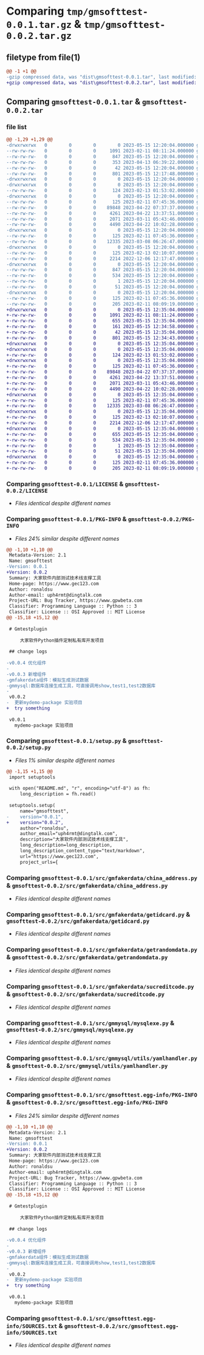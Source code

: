 # Comparing `tmp/gmsofttest-0.0.1.tar.gz` & `tmp/gmsofttest-0.0.2.tar.gz`

## filetype from file(1)

```diff
@@ -1 +1 @@
-gzip compressed data, was "dist\gmsofttest-0.0.1.tar", last modified: Mon May 15 12:20:04 2023, max compression
+gzip compressed data, was "dist\gmsofttest-0.0.2.tar", last modified: Mon May 15 12:35:04 2023, max compression
```

## Comparing `gmsofttest-0.0.1.tar` & `gmsofttest-0.0.2.tar`

### file list

```diff
@@ -1,29 +1,29 @@
-drwxrwxrwx   0        0        0        0 2023-05-15 12:20:04.000000 gmsofttest-0.0.1/
--rw-rw-rw-   0        0        0     1091 2023-02-11 08:11:24.000000 gmsofttest-0.0.1/LICENSE
--rw-rw-rw-   0        0        0      847 2023-05-15 12:20:04.000000 gmsofttest-0.0.1/PKG-INFO
--rw-rw-rw-   0        0        0      353 2023-04-13 06:39:22.000000 gmsofttest-0.0.1/README.md
--rw-rw-rw-   0        0        0       42 2023-05-15 12:20:04.000000 gmsofttest-0.0.1/setup.cfg
--rw-rw-rw-   0        0        0      801 2023-05-15 12:17:48.000000 gmsofttest-0.0.1/setup.py
-drwxrwxrwx   0        0        0        0 2023-05-15 12:20:04.000000 gmsofttest-0.0.1/src/
-drwxrwxrwx   0        0        0        0 2023-05-15 12:20:04.000000 gmsofttest-0.0.1/src/gmexcelhandler/
--rw-rw-rw-   0        0        0      124 2023-02-13 01:53:02.000000 gmsofttest-0.0.1/src/gmexcelhandler/__init__.py
-drwxrwxrwx   0        0        0        0 2023-05-15 12:20:04.000000 gmsofttest-0.0.1/src/gmfakerdata/
--rw-rw-rw-   0        0        0      125 2023-02-11 07:45:36.000000 gmsofttest-0.0.1/src/gmfakerdata/__init__.py
--rw-rw-rw-   0        0        0    89848 2023-04-22 07:37:37.000000 gmsofttest-0.0.1/src/gmfakerdata/china_address.py
--rw-rw-rw-   0        0        0     4261 2023-04-22 13:37:51.000000 gmsofttest-0.0.1/src/gmfakerdata/getidcard.py
--rw-rw-rw-   0        0        0     2071 2023-03-11 05:43:46.000000 gmsofttest-0.0.1/src/gmfakerdata/getrandomdata.py
--rw-rw-rw-   0        0        0     4490 2023-04-22 10:02:28.000000 gmsofttest-0.0.1/src/gmfakerdata/sucreditcode.py
-drwxrwxrwx   0        0        0        0 2023-05-15 12:20:04.000000 gmsofttest-0.0.1/src/gmmysql/
--rw-rw-rw-   0        0        0      125 2023-02-11 07:45:36.000000 gmsofttest-0.0.1/src/gmmysql/__init__.py
--rw-rw-rw-   0        0        0    12335 2023-03-08 06:26:47.000000 gmsofttest-0.0.1/src/gmmysql/mysqlexe.py
-drwxrwxrwx   0        0        0        0 2023-05-15 12:20:04.000000 gmsofttest-0.0.1/src/gmmysql/utils/
--rw-rw-rw-   0        0        0      125 2023-02-13 02:10:07.000000 gmsofttest-0.0.1/src/gmmysql/utils/__init__.py
--rw-rw-rw-   0        0        0     2214 2022-12-06 12:17:47.000000 gmsofttest-0.0.1/src/gmmysql/utils/yamlhandler.py
-drwxrwxrwx   0        0        0        0 2023-05-15 12:20:04.000000 gmsofttest-0.0.1/src/gmsofttest.egg-info/
--rw-rw-rw-   0        0        0      847 2023-05-15 12:20:04.000000 gmsofttest-0.0.1/src/gmsofttest.egg-info/PKG-INFO
--rw-rw-rw-   0        0        0      534 2023-05-15 12:20:04.000000 gmsofttest-0.0.1/src/gmsofttest.egg-info/SOURCES.txt
--rw-rw-rw-   0        0        0        1 2023-05-15 12:20:04.000000 gmsofttest-0.0.1/src/gmsofttest.egg-info/dependency_links.txt
--rw-rw-rw-   0        0        0       51 2023-05-15 12:20:04.000000 gmsofttest-0.0.1/src/gmsofttest.egg-info/top_level.txt
-drwxrwxrwx   0        0        0        0 2023-05-15 12:20:04.000000 gmsofttest-0.0.1/src/gmverifyhandler/
--rw-rw-rw-   0        0        0      125 2023-02-11 07:45:36.000000 gmsofttest-0.0.1/src/gmverifyhandler/__init__.py
--rw-rw-rw-   0        0        0      205 2023-02-11 08:09:19.000000 gmsofttest-0.0.1/src/gmverifyhandler/bye.py
+drwxrwxrwx   0        0        0        0 2023-05-15 12:35:04.000000 gmsofttest-0.0.2/
+-rw-rw-rw-   0        0        0     1091 2023-02-11 08:11:24.000000 gmsofttest-0.0.2/LICENSE
+-rw-rw-rw-   0        0        0      655 2023-05-15 12:35:04.000000 gmsofttest-0.0.2/PKG-INFO
+-rw-rw-rw-   0        0        0      161 2023-05-15 12:34:58.000000 gmsofttest-0.0.2/README.md
+-rw-rw-rw-   0        0        0       42 2023-05-15 12:35:04.000000 gmsofttest-0.0.2/setup.cfg
+-rw-rw-rw-   0        0        0      801 2023-05-15 12:34:43.000000 gmsofttest-0.0.2/setup.py
+drwxrwxrwx   0        0        0        0 2023-05-15 12:35:04.000000 gmsofttest-0.0.2/src/
+drwxrwxrwx   0        0        0        0 2023-05-15 12:35:04.000000 gmsofttest-0.0.2/src/gmexcelhandler/
+-rw-rw-rw-   0        0        0      124 2023-02-13 01:53:02.000000 gmsofttest-0.0.2/src/gmexcelhandler/__init__.py
+drwxrwxrwx   0        0        0        0 2023-05-15 12:35:04.000000 gmsofttest-0.0.2/src/gmfakerdata/
+-rw-rw-rw-   0        0        0      125 2023-02-11 07:45:36.000000 gmsofttest-0.0.2/src/gmfakerdata/__init__.py
+-rw-rw-rw-   0        0        0    89848 2023-04-22 07:37:37.000000 gmsofttest-0.0.2/src/gmfakerdata/china_address.py
+-rw-rw-rw-   0        0        0     4261 2023-04-22 13:37:51.000000 gmsofttest-0.0.2/src/gmfakerdata/getidcard.py
+-rw-rw-rw-   0        0        0     2071 2023-03-11 05:43:46.000000 gmsofttest-0.0.2/src/gmfakerdata/getrandomdata.py
+-rw-rw-rw-   0        0        0     4490 2023-04-22 10:02:28.000000 gmsofttest-0.0.2/src/gmfakerdata/sucreditcode.py
+drwxrwxrwx   0        0        0        0 2023-05-15 12:35:04.000000 gmsofttest-0.0.2/src/gmmysql/
+-rw-rw-rw-   0        0        0      125 2023-02-11 07:45:36.000000 gmsofttest-0.0.2/src/gmmysql/__init__.py
+-rw-rw-rw-   0        0        0    12335 2023-03-08 06:26:47.000000 gmsofttest-0.0.2/src/gmmysql/mysqlexe.py
+drwxrwxrwx   0        0        0        0 2023-05-15 12:35:04.000000 gmsofttest-0.0.2/src/gmmysql/utils/
+-rw-rw-rw-   0        0        0      125 2023-02-13 02:10:07.000000 gmsofttest-0.0.2/src/gmmysql/utils/__init__.py
+-rw-rw-rw-   0        0        0     2214 2022-12-06 12:17:47.000000 gmsofttest-0.0.2/src/gmmysql/utils/yamlhandler.py
+drwxrwxrwx   0        0        0        0 2023-05-15 12:35:04.000000 gmsofttest-0.0.2/src/gmsofttest.egg-info/
+-rw-rw-rw-   0        0        0      655 2023-05-15 12:35:04.000000 gmsofttest-0.0.2/src/gmsofttest.egg-info/PKG-INFO
+-rw-rw-rw-   0        0        0      534 2023-05-15 12:35:04.000000 gmsofttest-0.0.2/src/gmsofttest.egg-info/SOURCES.txt
+-rw-rw-rw-   0        0        0        1 2023-05-15 12:35:04.000000 gmsofttest-0.0.2/src/gmsofttest.egg-info/dependency_links.txt
+-rw-rw-rw-   0        0        0       51 2023-05-15 12:35:04.000000 gmsofttest-0.0.2/src/gmsofttest.egg-info/top_level.txt
+drwxrwxrwx   0        0        0        0 2023-05-15 12:35:04.000000 gmsofttest-0.0.2/src/gmverifyhandler/
+-rw-rw-rw-   0        0        0      125 2023-02-11 07:45:36.000000 gmsofttest-0.0.2/src/gmverifyhandler/__init__.py
+-rw-rw-rw-   0        0        0      205 2023-02-11 08:09:19.000000 gmsofttest-0.0.2/src/gmverifyhandler/bye.py
```

### Comparing `gmsofttest-0.0.1/LICENSE` & `gmsofttest-0.0.2/LICENSE`

 * *Files identical despite different names*

### Comparing `gmsofttest-0.0.1/PKG-INFO` & `gmsofttest-0.0.2/PKG-INFO`

 * *Files 24% similar despite different names*

```diff
@@ -1,10 +1,10 @@
 Metadata-Version: 2.1
 Name: gmsofttest
-Version: 0.0.1
+Version: 0.0.2
 Summary: 大家软件内部测试技术线支撑工具
 Home-page: https://www.gec123.com
 Author: ronaldsu
 Author-email: uph4rmt@dingtalk.com
 Project-URL: Bug Tracker, https://www.gpwbeta.com
 Classifier: Programming Language :: Python :: 3
 Classifier: License :: OSI Approved :: MIT License
@@ -15,18 +15,12 @@
 
 # Gmtestplugin
 
     大家软件Python插件定制私有库开发项目
 
 ## change logs
 
-v0.0.4 优化组件
-
-v0.0.3 新增组件
-gmfakerdata组件：模拟生成测试数据
-gmmysql:数据库连接生成工具，可直接调用show,test1,test2数据库
-
 v0.0.2 
-  更新mydemo-package 实验项目
+  try something
 
 v0.0.1 
   mydemo-package 实验项目
```

### Comparing `gmsofttest-0.0.1/setup.py` & `gmsofttest-0.0.2/setup.py`

 * *Files 1% similar despite different names*

```diff
@@ -1,15 +1,15 @@
 import setuptools
 
 with open("README.md", "r", encoding="utf-8") as fh:
     long_description = fh.read()
 
 setuptools.setup(
     name="gmsofttest",
-    version="0.0.1",
+    version="0.0.2",
     author="ronaldsu",
     author_email="uph4rmt@dingtalk.com",
     description="大家软件内部测试技术线支撑工具",
     long_description=long_description,
     long_description_content_type="text/markdown",
     url="https://www.gec123.com",
     project_urls={
```

### Comparing `gmsofttest-0.0.1/src/gmfakerdata/china_address.py` & `gmsofttest-0.0.2/src/gmfakerdata/china_address.py`

 * *Files identical despite different names*

### Comparing `gmsofttest-0.0.1/src/gmfakerdata/getidcard.py` & `gmsofttest-0.0.2/src/gmfakerdata/getidcard.py`

 * *Files identical despite different names*

### Comparing `gmsofttest-0.0.1/src/gmfakerdata/getrandomdata.py` & `gmsofttest-0.0.2/src/gmfakerdata/getrandomdata.py`

 * *Files identical despite different names*

### Comparing `gmsofttest-0.0.1/src/gmfakerdata/sucreditcode.py` & `gmsofttest-0.0.2/src/gmfakerdata/sucreditcode.py`

 * *Files identical despite different names*

### Comparing `gmsofttest-0.0.1/src/gmmysql/mysqlexe.py` & `gmsofttest-0.0.2/src/gmmysql/mysqlexe.py`

 * *Files identical despite different names*

### Comparing `gmsofttest-0.0.1/src/gmmysql/utils/yamlhandler.py` & `gmsofttest-0.0.2/src/gmmysql/utils/yamlhandler.py`

 * *Files identical despite different names*

### Comparing `gmsofttest-0.0.1/src/gmsofttest.egg-info/PKG-INFO` & `gmsofttest-0.0.2/src/gmsofttest.egg-info/PKG-INFO`

 * *Files 24% similar despite different names*

```diff
@@ -1,10 +1,10 @@
 Metadata-Version: 2.1
 Name: gmsofttest
-Version: 0.0.1
+Version: 0.0.2
 Summary: 大家软件内部测试技术线支撑工具
 Home-page: https://www.gec123.com
 Author: ronaldsu
 Author-email: uph4rmt@dingtalk.com
 Project-URL: Bug Tracker, https://www.gpwbeta.com
 Classifier: Programming Language :: Python :: 3
 Classifier: License :: OSI Approved :: MIT License
@@ -15,18 +15,12 @@
 
 # Gmtestplugin
 
     大家软件Python插件定制私有库开发项目
 
 ## change logs
 
-v0.0.4 优化组件
-
-v0.0.3 新增组件
-gmfakerdata组件：模拟生成测试数据
-gmmysql:数据库连接生成工具，可直接调用show,test1,test2数据库
-
 v0.0.2 
-  更新mydemo-package 实验项目
+  try something
 
 v0.0.1 
   mydemo-package 实验项目
```

### Comparing `gmsofttest-0.0.1/src/gmsofttest.egg-info/SOURCES.txt` & `gmsofttest-0.0.2/src/gmsofttest.egg-info/SOURCES.txt`

 * *Files identical despite different names*

